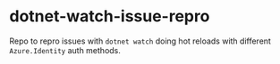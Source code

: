# dotnet-watch-issue-repro
Repo to repro issues with `dotnet watch` doing hot reloads with different `Azure.Identity` auth methods.

